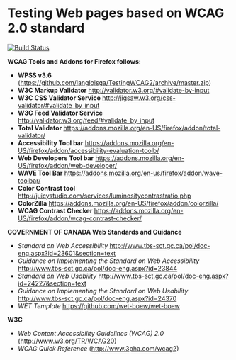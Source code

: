 # Testing Web pages based on WCAG 2.0 standard

[![Build Status](https://secure.travis-ci.org/wet-boew/wet-boew.png?branch=master)](http://travis-ci.org/wet-boew/wet-boew)


  **WCAG Tools and Addons for Firefox follows:**

* **WPSS v3.6** (https://github.com/langloisga/TestingWCAG2/archive/master.zip)
* **W3C Markup Validator** http://validator.w3.org/#validate-by-input
* **W3C CSS Validator Service** http://jigsaw.w3.org/css-validator/#validate_by_input
* **W3C Feed Validator Service** http://validator.w3.org/feed/#validate_by_input
* **Total Validator** https://addons.mozilla.org/en-US/firefox/addon/total-validator/
* **Accessibility Tool bar** https://addons.mozilla.org/en-US/firefox/addon/accessibility-evaluation-toolb/
* **Web Developers Tool bar** https://addons.mozilla.org/en-US/firefox/addon/web-developer/
* **WAVE Tool Bar** https://addons.mozilla.org/en-us/firefox/addon/wave-toolbar/
* **Color Contrast tool** http://juicystudio.com/services/luminositycontrastratio.php
* **ColorZilla** https://addons.mozilla.org/en-US/firefox/addon/colorzilla/
* **WCAG Contrast Checker** https://addons.mozilla.org/en-US/firefox/addon/wcag-contrast-checker/


**GOVERNMENT OF CANADA Web Standards and Guidance**
* *Standard on Web Accessibility* http://www.tbs-sct.gc.ca/pol/doc-eng.aspx?id=23601&section=text
* *Guidance on Implementing the Standard on Web Accessibility* http://www.tbs-sct.gc.ca/pol/doc-eng.aspx?id=23844
* *Standard on Web Usability* http://www.tbs-sct.gc.ca/pol/doc-eng.aspx?id=24227&section=text
* *Guidance on Implementing the Standard on Web Usability* http://www.tbs-sct.gc.ca/pol/doc-eng.aspx?id=24370
* *WET Template* https://github.com/wet-boew/wet-boew


**W3C**
* *Web Content Accessibility Guidelines (WCAG) 2.0* (http://www.w3.org/TR/WCAG20)
* *WCAG Quick Reference* (http://www.3pha.com/wcag2)
